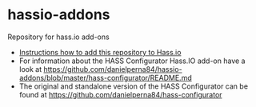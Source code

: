 # hassio-addons
Repository for hass.io add-ons

 - [Instructions how to add this repository to Hass.io](https://home-assistant.io/hassio/installing_third_party_addons/)
 - For information about the HASS Configurator Hass.IO add-on have a look at https://github.com/danielperna84/hassio-addons/blob/master/hass-configurator/README.md  
 - The original and standalone version of the HASS Configurator can be found at https://github.com/danielperna84/hass-configurator
